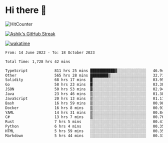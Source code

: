 # Hi there 👋

![HitCounter](https://hits.seeyoufarm.com/api/count/incr/badge.svg?url=https%3A%2F%2Fgithub.com%2Fashrhmn1212%2Fhit-counter)

<!-- ![Contribution Graph](https://github-readme-activity-graph.cyclic.app/graph?username=ashrhmn) -->


<!-- [![Top Langs](https://github-readme-stats.vercel.app/api/top-langs/?username=ashrhmn&layout=compact&theme=synthwave&langs_count=10&card_width=445)](https://github.com/anuraghazra/github-readme-stats) -->

[![Ashik's GitHub Streak](https://github-readme-streak-stats.herokuapp.com/?user=ashrhmn&theme=blood&fire=DD7F1C&background=151515&dates=9f9f9f&border=DD2727)](https://git.io/streak-stats)

<!-- ![Ashik's GitHub stats](https://github-readme-stats.vercel.app/api/?username=ashrhmn&show_icons=true&title_color=fff&icon_color=79ff97&text_color=9f9f9f&bg_color=151515) -->

[![wakatime](https://wakatime.com/badge/user/3df86613-ba63-4631-8e65-0ff18e7becad.svg)](https://wakatime.com/@3df86613-ba63-4631-8e65-0ff18e7becad)

<!--START_SECTION:waka-->

```txt
From: 14 June 2022 - To: 18 October 2023

Total Time: 1,728 hrs 42 mins

TypeScript            811 hrs 25 mins ███████████▓░░░░░░░░░░░░░   46.94 %
Other                 565 hrs 28 mins ████████▒░░░░░░░░░░░░░░░░   32.71 %
Solidity              68 hrs 17 mins  █░░░░░░░░░░░░░░░░░░░░░░░░   03.95 %
Go                    58 hrs 23 mins  █░░░░░░░░░░░░░░░░░░░░░░░░   03.38 %
JSON                  50 hrs 53 mins  ▓░░░░░░░░░░░░░░░░░░░░░░░░   02.94 %
Java                  23 hrs 46 mins  ▒░░░░░░░░░░░░░░░░░░░░░░░░   01.38 %
JavaScript            20 hrs 13 mins  ▒░░░░░░░░░░░░░░░░░░░░░░░░   01.17 %
Bash                  16 hrs 59 mins  ▒░░░░░░░░░░░░░░░░░░░░░░░░   00.98 %
Docker                16 hrs 8 mins   ▒░░░░░░░░░░░░░░░░░░░░░░░░   00.93 %
YAML                  14 hrs 31 mins  ▒░░░░░░░░░░░░░░░░░░░░░░░░   00.84 %
C#                    13 hrs 7 mins   ▒░░░░░░░░░░░░░░░░░░░░░░░░   00.76 %
Rust                  7 hrs 5 mins    ░░░░░░░░░░░░░░░░░░░░░░░░░   00.41 %
Python                6 hrs 4 mins    ░░░░░░░░░░░░░░░░░░░░░░░░░   00.35 %
HTML                  5 hrs 59 mins   ░░░░░░░░░░░░░░░░░░░░░░░░░   00.35 %
Markdown              5 hrs 44 mins   ░░░░░░░░░░░░░░░░░░░░░░░░░   00.33 %
```

<!--END_SECTION:waka-->


<!--### Most Used Languages
<img src="https://wakatime.com/share/@ashrhmn/24ecb986-5bf8-4607-af7f-0aab08908d8c.png" />

### Favourite Tools
<img src="https://wakatime.com/share/@ashrhmn/f4e08015-f3bc-460a-9228-95a3ba11c604.png" />-->
